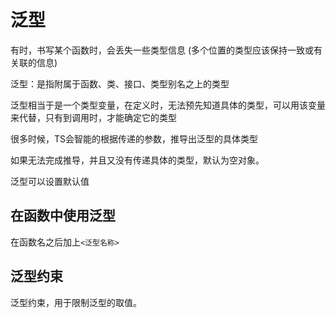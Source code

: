 # 泛型

有时，书写某个函数时，会丢失一些类型信息 (多个位置的类型应该保持一致或有关联的信息)

泛型：是指附属于函数、类、接口、类型别名之上的类型

泛型相当于是一个类型变量，在定义时，无法预先知道具体的类型，可以用该变量来代替，只有到调用时，才能确定它的类型

很多时候，TS会智能的根据传递的参数，推导出泛型的具体类型

如果无法完成推导，并且又没有传递具体的类型，默认为空对象。

泛型可以设置默认值

## 在函数中使用泛型

在函数名之后加上```<泛型名称>```


## 泛型约束

泛型约束，用于限制泛型的取值。